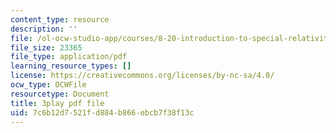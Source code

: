 ```yaml
---
content_type: resource
description: ''
file: /ol-ocw-studio-app/courses/8-20-introduction-to-special-relativity-january-iap-2021/7c6b12d7521fd884b866ebcb7f38f13c_6fFfT7LhtPw.pdf
file_size: 23365
file_type: application/pdf
learning_resource_types: []
license: https://creativecommons.org/licenses/by-nc-sa/4.0/
ocw_type: OCWFile
resourcetype: Document
title: 3play pdf file
uid: 7c6b12d7-521f-d884-b866-ebcb7f38f13c
---
```


